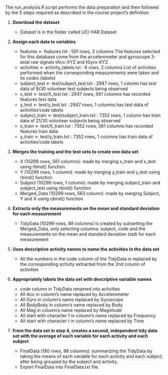 The run_analysis.R script performs the data preparation and then followed by the 5 steps required as described in the course project’s definition.

 1. **Download the dataset**
    - Dataset is in the folder called UCI HAR Dataset

 2. **Assign each data to variables**
    - features <- features.txt : 561 rows, 2 columns
      The features selected for this database come from the accelerometer and gyroscope 3-axial raw signals tAcc-XYZ and tGyro-XYZ.
    - activities <- activity_labels.txt : 6 rows, 2 columns
      List of activities performed when the corresponding measurements were taken and its codes (labels)
    - subject_test <- test/subject_test.txt : 2947 rows, 1 column
      has test data of 9/30 volunteer test subjects being observed
    - x_test <- test/X_test.txt : 2947 rows, 561 columns
      has recorded features test data
    - y_test <- test/y_test.txt : 2947 rows, 1 columns
      has test data of activities’code labels
    - subject_train <- test/subject_train.txt : 7352 rows, 1 column
      has train data of 21/30 volunteer subjects being observed
    - x_train <- test/X_train.txt : 7352 rows, 561 columns
      has recorded features train data
    - y_train <- test/y_train.txt : 7352 rows, 1 columns
      has train data of activities’code labels

 3. **Merges the training and the test sets to create one data set**
    - X (10299 rows, 561 columns): made by merging x_train and x_test using rbind() function
    - Y (10299 rows, 1 column): made by merging y_train and y_test using rbind() function
    - Subject (10299 rows, 1 column): made by merging subject_train and subject_test using rbind() function
    - Merged_Data (10299 rows, 563 column): made by merging Subject, Y and X using cbind() function

 4. **Extracts only the measurements on the mean and standard deviation for each measurement**
    - TidyData (10299 rows, 88 columns) is created by subsetting the Merged_Data, only selecting columns: subject, code and the measurements on the mean and standard deviation (std) for each measurement

 5. **Uses descriptive activity names to name the activities in the data set**
    - All the numbers in the code column of the TidyData is replaced by the corresponding activity extracted from the 2nd column of activities

 6. **Appropriately labels the data set with descriptive variable names**
    - code column in TidyData renamed into activities
    - All Acc in column’s name replaced by Accelerometer
    - All Gyro in column’s name replaced by Gyroscope
    - All BodyBody in column’s name replaced by Body
    - All Mag in column’s name replaced by Magnitude
    - All start with character f in column’s name replaced by Frequency
    - All start with character t in column’s name replaced by Time

 7. **From the data set in step 4, creates a second, independent tidy data set with the average of each variable for each activity and each subject**
    - FinalData (180 rows, 88 columns): summarizing the TidyData by taking the means of each variable for each activity and each subject, after being grouped by the subject and activity.
    - Export FinalData into FinalData.txt file.
